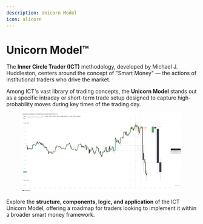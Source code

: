 ```yaml
---
description: Unicorn Model
icon: alicorn
---
```


# Unicorn Model™

The **Inner Circle Trader (ICT)** methodology, developed by Michael J. Huddleston, centers around the concept of "Smart Money" — the actions of institutional traders who drive the market.&#x20;

Among ICT's vast library of trading concepts, the **Unicorn Model** stands out as a specific intraday or short-term trade setup designed to capture high-probability moves during key times of the trading day.

<figure><img src="../.gitbook/assets/docs-unicorn-002.jpeg" alt=""><figcaption></figcaption></figure>

Explore the **structure, components, logic, and application** of the ICT Unicorn Model, offering a roadmap for traders looking to implement it within a broader smart money framework.
